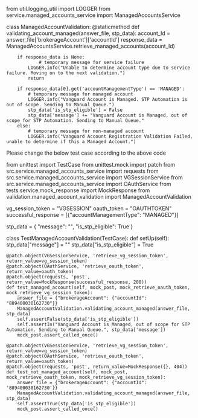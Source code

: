 from util.logging_util import LOGGER
from service.managed_accounts_service import ManagedAccountsService


class ManagedAccountValidation:
    @staticmethod
    def validating_account_managed(answer_file, stp_data):
        account_Id = answer_file['brokerageAccount']['accountId']
        response_data = ManagedAccountsService.retrieve_managed_accounts(account_Id)

        if response_data is None:
                # temporary message for service failure
            LOGGER.info("Unable to determine account type due to service failure. Moving on to the next validation.")
            return

        if response_data[0].get('accountManagementType') == 'MANAGED':
            # temporary message for managed account
            LOGGER.info("Vanguard Account is Managed. STP Automation is out of scope. Sending to Manual Queue.")
            stp_data['is_stp_eligible'] = False
            stp_data['message'] += "Vanguard Account is Managed, out of scope for STP Automation. Sending to Manual Queue."
        else:
            # temporary message for non-managed account
            LOGGER.info("Vanguard Account Registration Validation Failed, unable to determine if this a Managed Account.")



Please change the below test case according to the above code


from unittest import TestCase
from unittest.mock import patch
from src.service.managed_accounts_service import requests
from src.service.managed_accounts_service import VGSessionService
from src.service.managed_accounts_service import OAuthService
from tests.service.mock_response import MockResponse
from validation.managed_account_validation import ManagedAccountValidation

vg_session_token = "VGSESSION"
oauth_token = "OAUTHTOKEN"
successful_response = [{"accountManagementType": "MANAGED"}]

stp_data = {
    "message": "",
    "is_stp_eligible": True
}


class TestManagedAccountValidation(TestCase):
    def setUp(self):
        stp_data["message"] = ""
        stp_data["is_stp_eligible"] = True

    @patch.object(VGSessionService, 'retrieve_vg_session_token', return_value=vg_session_token)
    @patch.object(OAuthService, 'retrieve_oauth_token', return_value=oauth_token)
    @patch.object(requests, 'post', return_value=MockResponse(successful_response, 200))
    def test_managed_account(self, mock_post, mock_retrieve_oauth_token, mock_retrieve_vg_session_token):
        answer_file = {"brokerageAccount": {"accountId": "889400030162730"}}
        ManagedAccountValidation.validating_account_managed(answer_file, stp_data)
        self.assertFalse(stp_data['is_stp_eligible'])
        self.assertIn("Vanguard Account is Managed, out of scope for STP Automation. Sending to Manual Queue.", stp_data['message'])
        mock_post.assert_called_once()

    @patch.object(VGSessionService, 'retrieve_vg_session_token', return_value=vg_session_token)
    @patch.object(OAuthService, 'retrieve_oauth_token', return_value=oauth_token)
    @patch.object(requests, 'post', return_value=MockResponse({}, 404))
    def test_not_managed_account(self, mock_post, mock_retrieve_oauth_token, mock_retrieve_vg_session_token):
        answer_file = {"brokerageAccount": {"accountId": '889400030162730'}}
        ManagedAccountValidation.validating_account_managed(answer_file, stp_data)
        self.assertTrue(stp_data['is_stp_eligible'])
        mock_post.assert_called_once()
